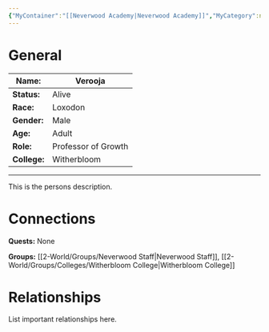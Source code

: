 ```yaml
---
{"MyContainer":"[[Neverwood Academy|Neverwood Academy]]","MyCategory":null,"image":"Template_Person_Placeholder.png","tags":["Category/People"],"obsidianUIMode":"preview","aliases":null,"NoteStatus":"❓","char_status":"Alive","char_race":"Loxodon","char_gender":"Male","char_role":"Professor of Growth","char_college":"Witherbloom","char_items":null,"char_age":"Adult","parents":null,"children":null,"enemies":null,"allies":null,"siblings":null,"partner":null,"Connected_Quests":[],"Connected_Groups":["[[2-World/Groups/Neverwood Staff.md|Neverwood Staff]]","[[Witherbloom College|Witherbloom College]]"],"dg-publish":true,"dg-path":"World/People/Staff/Verooja.md","permalink":"/world/people/staff/verooja/","dgPassFrontmatter":true,"updated":"2025-10-04T12:25:24.000+01:00"}
---
```



# General


| Name:        | Verooja             |
| ------------ | ------------------- |
| **Status:**  | Alive               |
| **Race:**    | Loxodon             |
| **Gender:**  | Male                |
| **Age:**     | Adult               |
| **Role:**    | Professor of Growth |
| **College:** | Witherbloom         |


---

This is the persons description. 


# Connections


**Quests:** None 

**Groups:** [[2-World/Groups/Neverwood Staff\|Neverwood Staff]], [[2-World/Groups/Colleges/Witherbloom College\|Witherbloom College]]


# Relationships

List important relationships here. 

